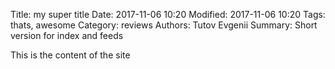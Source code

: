 Title: my super title
Date: 2017-11-06 10:20
Modified: 2017-11-06 10:20
Tags: thats, awesome
Category: reviews
Authors: Tutov Evgenii
Summary: Short version for index and feeds

This is the content of the site
